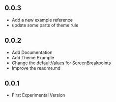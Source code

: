 ## 0.0.3

* Add a new example reference
* update some parts of theme rule

## 0.0.2

* Add Documentation
* Add Theme Example
* Change the defaultValues for ScreenBreakpoints
* Improve the readme.md


## 0.0.1

* First Experimental Version
